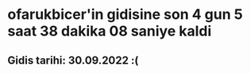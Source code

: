 # ofarukbicer'in gidisine son 4 gun 5 saat 38 dakika 08 saniye kaldi

## Gidis tarihi: 30.09.2022 :(